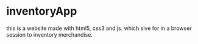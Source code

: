# inventoryApp
this is a website made with html5, css3 and js. which sive for in a browser session to inventory merchandise.
